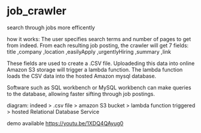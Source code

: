 # job_crawler
search through jobs more efficently

how it works:
The user specifies search terms and number of pages to get from indeed.
From each resulting job posting, the crawler will get 7 fields:
title ,company ,location ,easilyApply ,urgentlyHiring ,summary ,link

These fields are used to create a .CSV file.
Uploadeding this data into online Amazon S3 storage will trigger a lambda function.
The lambda function loads the CSV data into the hosted Amazon mysql database.

Software such as SQL workbench or MySQL workbench can make queries to the database, allowing faster sifting through job postings.

diagram:
indeed > .csv file > amazon S3 bucket > lambda function triggered > hosted Relational Database Service

demo available https://youtu.be/1XDQ4QAyug0
